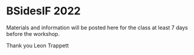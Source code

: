 # BSidesIF 2022

Materials and information will be posted here for the class at least 7 days before the workshop.

Thank you
Leon Trappett
